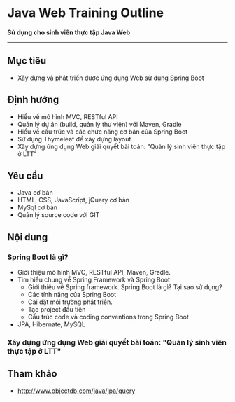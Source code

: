 # Java Web Training Outline

__Sử dụng cho sinh viên thực tập Java Web__

---

## Mục tiêu
* Xây dựng và phát triển được ứng dụng Web sử dụng Spring Boot

## Định hướng
* Hiểu về mô hình MVC, RESTful API
* Quản lý dự án (build, quản lý thư viện) với Maven, Gradle
* Hiểu về cấu trúc và các chức năng cơ bản của Spring Boot
* Sử dụng Thymeleaf để xây dựng layout
* Xây dựng ứng dụng Web giải quyết bài toán: "Quản lý sinh viên thực tập ở LTT"

## Yêu cầu
* Java cơ bản
* HTML, CSS, JavaScript, jQuery cơ bản
* MySql cơ bản
* Quản lý source code với GIT

## Nội dung
### Spring Boot là gì?
- Giới thiệu mô hình MVC, RESTful API, Maven, Gradle.
- Tìm hiểu chung về Spring Framework và Spring Boot
  + Giới thiệu về Spring framework. Spring Boot là gì? Tại sao sử dụng?
  + Các tính năng của Spring Boot
  + Cài đặt môi trường phát triển.
  + Tạo project đầu tiên
  + Cấu trúc code và coding conventions trong Spring Boot
- JPA, Hibernate, MySQL
### Xây dựng ứng dụng Web giải quyết bài toán: "Quản lý sinh viên thực tập ở LTT" 

## Tham khảo
* http://www.objectdb.com/java/jpa/query
